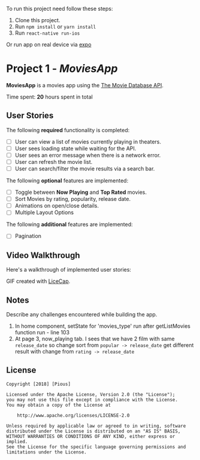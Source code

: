 
To run this project need follow these steps:
1. Clone this project.
2. Run `npm install` or `yarn install`
3. Run `react-native run-ios`

Or run app on real device via [expo](https://expo.io/@pious/moviesapp)
# Project 1 - *MoviesApp*

**MoviesApp** is a movies app using the [The Movie Database API](http://docs.themoviedb.apiary.io/#).

Time spent: **20** hours spent in total

## User Stories

The following **required** functionality is completed:

- [ ] User can view a list of movies currently playing in theaters.
- [ ] User sees loading state while waiting for the API.
- [ ] User sees an error message when there is a network error.
- [ ] User can refresh the movie list.
- [ ] User can search/filter the movie results via a search bar.

The following **optional** features are implemented:

- [ ] Toggle between **Now Playing** and **Top Rated** movies.
- [ ] Sort Movies by rating, popularity, release date.
- [ ] Animations on open/close details.
- [ ] Multiple Layout Options

The following **additional** features are implemented:

- [ ] Pagination

## Video Walkthrough

Here's a walkthrough of implemented user stories:

GIF created with [LiceCap](https://github.com/VuMinhHieu/MoviesApp/blob/master/walkthrough.gif).

## Notes

Describe any challenges encountered while building the app.
1. In home component, setState for 'movies_type' run after getListMovies function run - line 103
2. At page 3, now_playing tab. I sees that we have 2 film with same `release_date` so change sort from `popular -> release_date` get different result with change from `rating -> release_date`
## License

    Copyright [2018] [Pious]

    Licensed under the Apache License, Version 2.0 (the "License");
    you may not use this file except in compliance with the License.
    You may obtain a copy of the License at

        http://www.apache.org/licenses/LICENSE-2.0

    Unless required by applicable law or agreed to in writing, software
    distributed under the License is distributed on an "AS IS" BASIS,
    WITHOUT WARRANTIES OR CONDITIONS OF ANY KIND, either express or implied.
    See the License for the specific language governing permissions and
    limitations under the License.